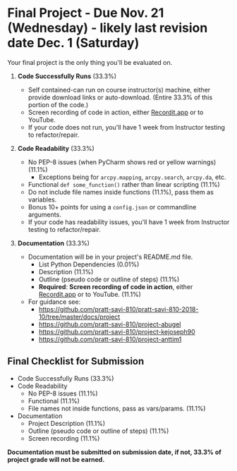 # Final Project - Due Nov. 21 (Wednesday) - likely last revision date Dec. 1 (Saturday)

Your final project is the only thing you'll be evaluated on. 

1. **Code Successfully Runs** (33.3%)
    * Self contained-can run on course instructor(s) machine, either provide download links or auto-download. (Entire 33.3% of this portion of the code.)
    * Screen recording of code in action, either [Recordit.app](http://recordit.co/) or to YouTube. 
    * If your code does not run, you'll have 1 week from Instructor testing to refactor/repair. 

2. **Code Readability** (33.3%)
    * No PEP-8 issues (when PyCharm shows red or yellow warnings) (11.1%)
        * Exceptions being for `arcpy.mapping`, `arcpy.search`, `arcpy.da`, etc. 
    * Functional `def some_function()` rather than linear scripting (11.1%)
    * Do not include file names inside functions (11.1%), pass them as variables.
    * Bonus 10+ points for using a `config.json` or commandline arguments. 
    * If your code has readability issues, you'll have 1 week from Instructor testing to refactor/repair. 
    
3. **Documentation** (33.3%)
    * Documentation will be in your project's README.md file.
        * List Python Dependencies (0.01%)
        * Description (11.1%)
        * Outline (pseudo code or outline of steps) (11.1%)
        * **Required**: **Screen recording of code in action**, either [Recordit.app](http://recordit.co/) or to YouTube. (11.1%)
    * For guidance see:
        * https://github.com/pratt-savi-810/pratt-savi-810-2018-10/tree/master/docs/project
        * https://github.com/pratt-savi-810/project-abugel
        * https://github.com/pratt-savi-810/project-kejoseph90
        * https://github.com/pratt-savi-810/project-anttim1

## Final Checklist for Submission

* Code Successfully Runs (33.3%)
* Code Readability 
    * No PEP-8 issues (11.1%)
    * Functional (11.1%)
    * File names not inside functions, pass as vars/params. (11.1%)
* Documentation
    * Project Description (11.1%)
    * Outline (pseudo code or outline of steps) (11.1%)
    * Screen recording (11.1%)
    
**Documentation must be submitted on submission date, if not, 33.3% of project grade will not be earned.**
    
